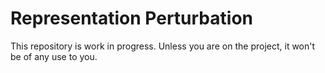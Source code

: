 # Representation Perturbation

This repository is work in progress. Unless you are on the project, it won't be of any use to you.  
